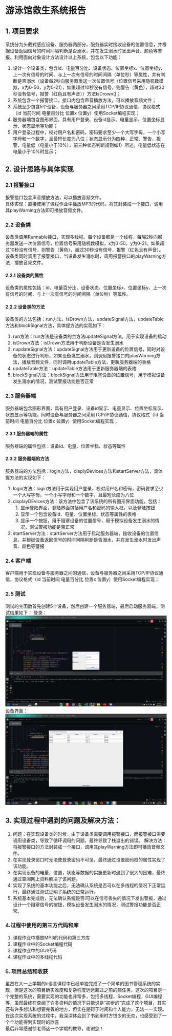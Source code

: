# 游泳馆救生系统报告

## 1. 项目要求
系统分为头戴式感应设备、服务器两部分，服务器实时接收设备的位置信息，并根据设备返回信号的时间间隔判断是否溺水，并在发生溺水时发出声音、颜色等警报。利用面向对象设计方法设计以上系统，包含以下功能：  
1) 设计一个设备类，包含id、电量百分比、设备状态、位置坐标x、位置坐标y、上一次有信号的时间、与上一次有信号的时间间隔（单位秒）等属性，并有判断是否溺水（设备每2秒向服务器发送一次位置信号（位置信号采用随机数模拟，x为0-50，y为0-21），如果超过10秒没有信号，则警告（黄色），超过30秒没有信号，报警（红色且有声音））方法IsDrown()；  
2) 系统包含一个报警接口，接口内包含声音播放方法，可以播放音频文件； 
3) 系统至少包含5个设备，设备与服务器之间采用TCP/IP协议通信，协议格式（id 当前时间 电量百分比 位置x 位置y）使用Socket编程实现； 
4) 服务器端包含图形界面，具有用户登录、设备id显示、电量显示、位置坐标显示、状态显示等功能；  
5) 用户登录过程中，校对用户名和密码，密码要求至少一个大写字母，一个小写字母和一个数字，且最短长度为八位；状态显示分为四种，正常、警告、报警、电量低（电量小于10%），前三种状态判断规则如1）所述，电量低状态在电量小于10%时显示；

## 2. 设计思路与具体实现
### 2.1 报警接口
报警接口包含声音播放方法，可以播放音频文件。  
具体实现：直接使用了课程作业中播放MP3的代码，将其封装成一个接口，调用其playWarning方法即可播放音频文件。
### 2.2 设备类
设备类调用Runnable接口，实现多线程。每个设备都是一个线程，每隔2秒向服务器发送一次位置信号，位置信号采用随机数模拟，x为0-50，y为0-21。如果超过10秒没有信号，则警告（黄色），超过30秒没有信号，报警（红色且有声音）。
设备类同时调用了报警接口，当设备发生溺水时，调用报警接口的playWarning方法，播放音频文件。
#### 2.2.1 设备类的属性
设备类的属性包括：id、电量百分比、设备状态、位置坐标x、位置坐标y、上一次有信号的时间、与上一次有信号的时间间隔（单位秒）等属性。
#### 2.2.2 设备类的方法
设备类的方法包括：run方法，isDrown方法，updateSignal方法，updateTable方法和blockSignal方法，具体提方法的实现如下：
1) run方法：run方法是设备类的主方法updateSignal方法，用于实现设备的启动
2) isDrown方法：isDrown方法用于判断设备是否发生溺水
3) nupdateSignal方法：updateSignal方法用于更新设备的位置信号，同时对设备的状态进行判断，如果设备发生溺水，则调用报警接口的playWarning方法，播放音频文件，同时调用updateTable方法，更新服务器端的表格
4) updateTable方法：updateTable方法用于更新服务器端的表格
5) blockSignal方法：blockSignal方法用于阻塞设备的位置信号，用于模拟设备发生溺水的情况，测试警报功能是否正常
### 2.3 服务器端
服务器端包含图形界面，具有用户登录、设备id显示、电量显示、位置坐标显示、状态显示等功能。同时设备与服务器之间采用TCP/IP协议通信，协议格式（id 当前时间 电量百分比 位置x 位置y）使用Socket编程实现； 
#### 2.3.1 服务器端的属性
服务器端的属性包括：设备id、电量、位置坐标、状态等属性
#### 2.3.2 服务器端的方法
服务器端的方法包括：login方法，displyDevices方法和startServer方法，具体提方法的实现如下：
1) login方法：login方法用于实现用户登录，校对用户名和密码，密码要求至少一个大写字母，一个小写字母和一个数字，且最短长度为八位
2) displayDEvices方法：该方法中包含了该系统的所有图形界面功能，包括：
    1) 显示登陆界面，登陆界面包括用户名和密码的输入框，以及登陆按钮
    2) 显示一个包含设备id、电量、位置坐标、状态等属性的表格
    3) 显示一个按钮，用于阻塞设备的位置信号，用于模拟设备发生溺水的情况，测试警报功能是否正常
3) startServer方法：startServer方法用于启动服务器端，接收设备的位置信息，并根据设备返回信号的时间间隔判断是否溺水，并在发生溺水时发出声音、颜色等警报
### 2.4 客户端
客户端用于实现设备与服务器之间的通信，设备与服务器之间采用TCP/IP协议通信，协议格式（id 当前时间 电量百分比 位置x 位置y）使用Socket编程实现；
### 2.5 测试
测试的主函数首先创建5个设备，然后创建一个服务器端，最后启动服务器端，测试结果如下：
登录：
![Alt text](1.png)
设备界面：
![Alt text](2.png)

## 3. 实现过程中遇到的问题及解决方法：
1. 问题：在实现设备类的时候，由于设备类需要调用报警接口，而报警接口需要调用设备类，导致了循环调用的问题，最终导致了栈溢出的错误。
   解决方法：将报警接口的方法封装成一个接口，调用其playWarning方法即可播放音频文件。
2. 在实现登录窗口时无法使登录密码不可见，最终通过设置密码框的属性实现了该功能。
3. 在实现设备的电量，位置，状态等数据的实施更新时遇到了很大的困难，最终通过查阅网上资料解决了该问题。
4. 实现了系统的基本功能之后，无法确认系统是否可以在多线程的情况下正常运行，最终通过测试证明了系统的正常运行。
5. 系统基本完成后，无法确认系统是否i可以在信号丢失的情况下发出警报，通过设计一个阻塞信号的按钮，模拟设备发生溺水的情况，测试警报功能是否正常。

### 4.过程中使用的第三方代码和库
1. 课程作业中播放MP3的代码和第三方库
2. 课程作业中的Socket编程代码
3. 课程作业中的GUI代码
4. 课程作业中的多线程代码

### 5. 项目总结和收获
虽然在大一上学期的c语言课程中已经单独完成了一个简单的图书管理系统的实现，但是这次的项目确实难度和复杂程度远远超过之前的额任务，这次的项目是一个完整的系统，需要实现的功能也非常多，包括多线程，Socket编程，GUI编程等，虽然最终在查阅了许多资料的情况下只能说是“初步的”完成了这个项目，其实还有许多想法和想要完善的地方，但实在是碍于时间和个人能力，无法一一实现。  
在这次实现系统的过程中，我深深体会到了书到用时方恨少的无奈，也感受到了一个个功能得到实现时的欣喜  
最后非常感谢徐老师这一个学期的教导，谢谢您！